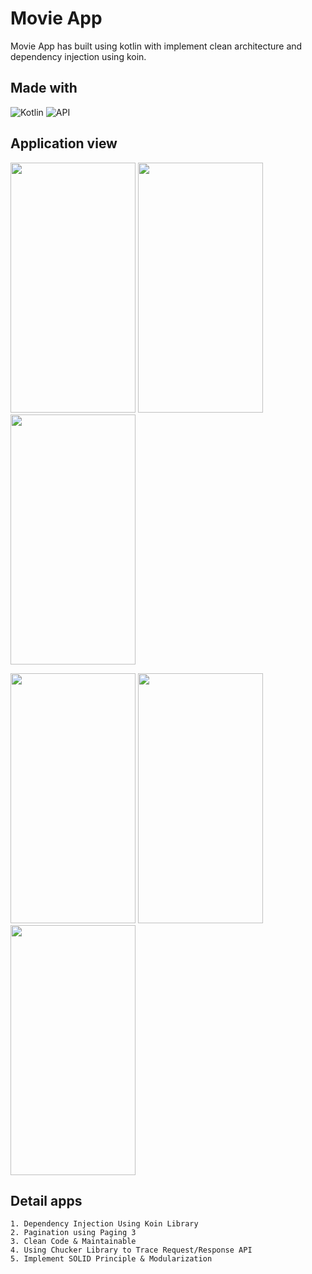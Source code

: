 ﻿# Movie App

Movie App has built using kotlin with implement clean architecture and dependency injection using koin.

## Made with

![Kotlin](https://img.shields.io/badge/Kotlin-1.8.0-orange.svg?style=rounded-square) ![API](https://img.shields.io/badge/API-23+-green.svg?style=rounded-square)

## Application view

<img src="https://user-images.githubusercontent.com/68775687/227088080-c76d937d-b1b3-4aa0-ad5a-f216d93c93bd.png" width="200" height="400" /> <img src="https://user-images.githubusercontent.com/68775687/227088099-32c3c81f-8bcb-4efd-8fff-4a7f28ae06d7.png" width="200" height="400" /> <img src="https://user-images.githubusercontent.com/68775687/227088104-56538351-54a6-4aa0-84aa-7d901cf12a59.png" width="200" height="400" />

<img src="https://user-images.githubusercontent.com/68775687/227088109-b7d4ece1-4653-4461-b6f6-9ee8c5c083b7.png" width="200" height="400" /> <img src="https://user-images.githubusercontent.com/68775687/227088115-77bed3fc-2f74-4f62-9417-823e80ed7450.png" width="200" height="400" /> <img src="https://user-images.githubusercontent.com/68775687/227088125-dbf3ff72-c2c3-4aab-9142-1889c8390186.png" width="200" height="400" />

## Detail apps

```
1. Dependency Injection Using Koin Library
2. Pagination using Paging 3
3. Clean Code & Maintainable
4. Using Chucker Library to Trace Request/Response API
5. Implement SOLID Principle & Modularization
```
